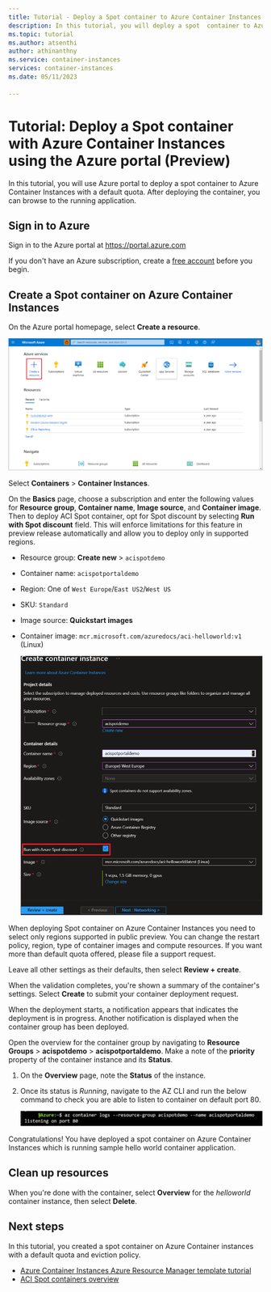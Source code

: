 ```yaml
---
title: Tutorial - Deploy a Spot container to Azure Container Instances via Azure portal
description: In this tutorial, you will deploy a spot  container to Azure Container Instances via Azure portal.
ms.topic: tutorial
ms.author: atsenthi
author: athinanthny
ms.service: container-instances
services: container-instances
ms.date: 05/11/2023

---
```


# Tutorial: Deploy a Spot container with Azure Container Instances using the Azure portal (Preview)

In this tutorial, you will use Azure portal to deploy a spot container to Azure Container Instances with a default quota. After deploying the container, you can browse to the running application. 


## Sign in to Azure 

Sign in to the Azure portal at https://portal.azure.com

If you don't have an Azure subscription, create a [free account][azure-free-account] before you begin.

## Create a Spot container on Azure Container Instances 

On the Azure portal homepage, select **Create a resource**.

   ![Screenshot showing how to begin creating a new container instance in the Azure portal, PNG.](media/container-instances-quickstart-portal/quickstart-portal-create-resource.png)

Select **Containers** > **Container Instances**.

On the **Basics** page, choose a subscription and enter the following values for **Resource group**, **Container name**, **Image source**, and **Container image**. Then to deploy ACI Spot container, opt for Spot discount by selecting **Run with Spot discount** field. This will enforce limitations for this feature in preview release automatically and allow you to deploy only in supported regions.

* Resource group: **Create new** > `acispotdemo`
* Container name: `acispotportaldemo`
* Region: One of `West Europe`/`East US2`/`West US`
* SKU: `Standard`
* Image source: **Quickstart images**
* Container image: `mcr.microsoft.com/azuredocs/aci-helloworld:v1` (Linux)

   ![Screenshot of the priority selection of a container group, PNG.](media/container-instances-spot-containers-tutorials/spot-create-portal-ui-basic.png)

When deploying Spot container on Azure Container Instances you need to select only regions supported in public preview. You can change the restart policy, region, type of container images and compute resources. If you want more than default quota offered, please file a support request.
 
Leave all other settings as their defaults, then select **Review + create**.

When the validation completes, you're shown a summary of the container's settings. Select **Create** to submit your container deployment request.

When the deployment starts, a notification appears that indicates the deployment is in progress. Another notification is displayed when the container group has been deployed.

Open the overview for the container group by navigating to **Resource Groups** > **acispotdemo** > **acispotportaldemo**. Make a note of the **priority** property of the container instance and its **Status**.

1. On the **Overview** page, note the **Status** of the instance.

1. Once its status is *Running*, navigate to the AZ CLI and run the below command to check you are able to listen to container on default port 80. 

   ![Screenshot of output from container logs post successful deployment to show helloworld container application running, PNG.](media/container-instances-spot-containers-tutorials/aci-spot-portal-demo-show-container-logs.png)

Congratulations! You have deployed a spot container on Azure Container Instances which is running sample hello world container application. 

## Clean up resources

When you're done with the container, select **Overview** for the *helloworld* container instance, then select **Delete**.

## Next steps

In this tutorial, you created a spot container on Azure Container instances with a default quota and eviction policy.


* [Azure Container Instances Azure Resource Manager template tutorial](container-instances-tutorial-deploy-spot-containers-cli.md)
* [ACI Spot containers overview](container-instances-spot-containers-overview.md) 

<!-- LINKS - External -->
[azure-free-account]: https://azure.microsoft.com/free/